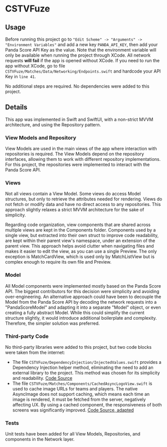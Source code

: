 # CSTVFuze


## Usage
Before running this project go to `"Edit Scheme" -> "Arguments" -> "Environment Variables"` and add a new key `PANDA_API_KEY`, then add your Panda Score API Key as the value.
Note that the environment variable will only be available when running the project through XCode. All network requests **will fail** if the app is opened without XCode. If you need to run the app without XCode, go to file `CSTVFuze/Matches/Data/Networking/Endpoints.swift` and hardcode your API Key in `line 41`.

No additional steps are required. No dependencies were added to this project.

## Details

This app was implemented in Swift and SwiftUI, with a non-strict MVVM architecture, and using the Repository pattern. 

### View Models and Repository
View Models are used in the main views of the app where interaction with repositories is required. The View Models depend on the repository interfaces, allowing them to work with different repository implementations. For this project, the repositories were implemented to interact with the Panda Score API.

### Views
Not all views contain a View Model. Some views do access Model structures, but only to retrieve the attributes needed for rendering. Views do not fetch or modify data and have no direct access to any repositories. This approach slightly relaxes a strict MVVM architecture for the sake of simplicity.

Regarding code organization, view components that are shared across multiple views are kept in the Components folder. Components used by a single view, but extracted into their own struct to improve code readability, are kept within their parent view's namespace, under an extension of the parent view. This approach helps avoid clutter when navigating files and makes it easier to edit the view, as you can use a single Preview. The only exception is MatchCardView, which is used only by MatchListView but is complex enough to require its own file and Preview.


### Model
All Model components were implemented mostly based on the Panda Score API. The biggest contributors for this decision were simplicity and avoiding over-engineering. An alternative approach could have been to decouple the Model from the Panda Score API by decoding the network requests into a "PandaScoreModel" and adapting it into a separate "Model" object, or even creating a fully abstract Model. While this could simplify the current structure slightly, it would introduce additional boilerplate and complexity. Therefore, the simpler solution was preferred.

### Third-party Code
No third-party libraries were added to this project, but two code blocks were taken from the internet:

- The file `CSTVFuze/DependencyInjection/InjectedValues.swift` provides a Dependency Injection helper method, eliminating the need to add an external library to the project. This method was chosen for its simplicity and readability. [Code Source](https://www.avanderlee.com/swift/dependency-injection/)
- The file `CSTVFuze/Matches/Components/CachedAsyncLogoView.swift` is used to cache image URLs for teams and players. The native AsyncImage does not support caching, which means each time an image is rendered, it must be fetched from the server, negatively affecting UX. By using a cached component, the responsiveness of both screens was significantly improved. [Code Source, adapted](https://medium.com/@jakir/enable-image-cache-in-asyncimage-swiftui-db4b9c34603f)

### Tests
Unit tests have been added for all View Models, Repositories, and components in the Network layer.

